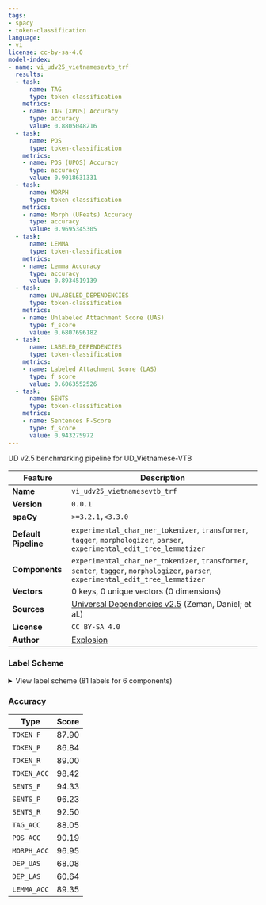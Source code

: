```yaml
---
tags:
- spacy
- token-classification
language:
- vi
license: cc-by-sa-4.0
model-index:
- name: vi_udv25_vietnamesevtb_trf
  results:
  - task:
      name: TAG
      type: token-classification
    metrics:
    - name: TAG (XPOS) Accuracy
      type: accuracy
      value: 0.8805048216
  - task:
      name: POS
      type: token-classification
    metrics:
    - name: POS (UPOS) Accuracy
      type: accuracy
      value: 0.9018631331
  - task:
      name: MORPH
      type: token-classification
    metrics:
    - name: Morph (UFeats) Accuracy
      type: accuracy
      value: 0.9695345305
  - task:
      name: LEMMA
      type: token-classification
    metrics:
    - name: Lemma Accuracy
      type: accuracy
      value: 0.8934519139
  - task:
      name: UNLABELED_DEPENDENCIES
      type: token-classification
    metrics:
    - name: Unlabeled Attachment Score (UAS)
      type: f_score
      value: 0.6807696182
  - task:
      name: LABELED_DEPENDENCIES
      type: token-classification
    metrics:
    - name: Labeled Attachment Score (LAS)
      type: f_score
      value: 0.6063552526
  - task:
      name: SENTS
      type: token-classification
    metrics:
    - name: Sentences F-Score
      type: f_score
      value: 0.943275972
---
```

UD v2.5 benchmarking pipeline for UD_Vietnamese-VTB

| Feature | Description |
| --- | --- |
| **Name** | `vi_udv25_vietnamesevtb_trf` |
| **Version** | `0.0.1` |
| **spaCy** | `>=3.2.1,<3.3.0` |
| **Default Pipeline** | `experimental_char_ner_tokenizer`, `transformer`, `tagger`, `morphologizer`, `parser`, `experimental_edit_tree_lemmatizer` |
| **Components** | `experimental_char_ner_tokenizer`, `transformer`, `senter`, `tagger`, `morphologizer`, `parser`, `experimental_edit_tree_lemmatizer` |
| **Vectors** | 0 keys, 0 unique vectors (0 dimensions) |
| **Sources** | [Universal Dependencies v2.5](https://lindat.mff.cuni.cz/repository/xmlui/handle/11234/1-3105) (Zeman, Daniel; et al.) |
| **License** | `CC BY-SA 4.0` |
| **Author** | [Explosion](https://explosion.ai) |

### Label Scheme

<details>

<summary>View label scheme (81 labels for 6 components)</summary>

| Component | Labels |
| --- | --- |
| **`experimental_char_ner_tokenizer`** | `TOKEN` |
| **`senter`** | `I`, `S` |
| **`tagger`** | `!`, `"`, `,`, `-`, `.`, `...`, `:`, `;`, `?`, `@`, `A`, `C`, `CC`, `E`, `I`, `L`, `LBKT`, `M`, `N`, `NP`, `Nb`, `Nc`, `Np`, `Nu`, `Ny`, `P`, `R`, `RBKT`, `T`, `V`, `VP`, `X`, `Y`, `Z` |
| **`morphologizer`** | `POS=NOUN`, `POS=ADP`, `POS=X\|Polarity=Neg`, `POS=VERB`, `POS=ADJ`, `POS=PUNCT`, `POS=X`, `POS=SCONJ`, `NumType=Card\|POS=NUM`, `POS=DET`, `POS=CCONJ`, `POS=PROPN`, `POS=AUX`, `POS=PART`, `POS=INTJ` |
| **`parser`** | `ROOT`, `advcl`, `advmod`, `amod`, `appos`, `aux`, `aux:pass`, `case`, `cc`, `ccomp`, `compound`, `conj`, `cop`, `csubj`, `dep`, `det`, `discourse`, `iobj`, `list`, `mark`, `nmod`, `nsubj`, `nummod`, `obj`, `obl`, `parataxis`, `punct`, `xcomp` |
| **`experimental_edit_tree_lemmatizer`** | `0` |

</details>

### Accuracy

| Type | Score |
| --- | --- |
| `TOKEN_F` | 87.90 |
| `TOKEN_P` | 86.84 |
| `TOKEN_R` | 89.00 |
| `TOKEN_ACC` | 98.42 |
| `SENTS_F` | 94.33 |
| `SENTS_P` | 96.23 |
| `SENTS_R` | 92.50 |
| `TAG_ACC` | 88.05 |
| `POS_ACC` | 90.19 |
| `MORPH_ACC` | 96.95 |
| `DEP_UAS` | 68.08 |
| `DEP_LAS` | 60.64 |
| `LEMMA_ACC` | 89.35 |